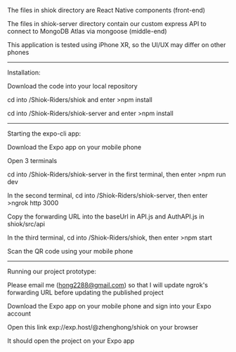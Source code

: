 The files in shiok directory are React Native components (front-end)

The files in shiok-server directory contain our custom express API to connect to MongoDB Atlas via mongoose (middle-end)

This application is tested using iPhone XR, so the UI/UX may differ on other phones

-----------------------------------------------------------

Installation:

Download the code into your local repository

cd into /Shiok-Riders/shiok and enter >npm install

cd into /Shiok-Riders/shiok-server and enter >npm install

-----------------------------------------------------------

Starting the expo-cli app:

Download the Expo app on your mobile phone 

Open 3 terminals

cd into /Shiok-Riders/shiok-server in the first terminal, then enter >npm run dev

In the second terminal, cd into /Shiok-Riders/shiok-server, then enter >ngrok http 3000

Copy the forwarding URL into the baseUrl in API.js and AuthAPI.js in shiok/src/api 

In the third terminal, cd into /Shiok-Riders/shiok, then enter >npm start

Scan the QR code using your mobile phone 

-----------------------------------------------------------

Running our project prototype:

Please email me (hong2288@gmail.com) so that I will update ngrok's forwarding URL before updating the published project

Download the Expo app on your mobile phone and sign into your Expo account

Open this link exp://exp.host/@zhenghong/shiok on your browser

It should open the project on your Expo app










